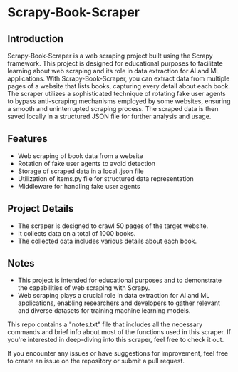 # Scrapy-Book-Scraper

## Introduction
Scrapy-Book-Scraper is a web scraping project built using the Scrapy framework. This project is designed for educational purposes to facilitate learning about web scraping and its role in data extraction for AI and ML applications. With Scrapy-Book-Scraper, you can extract data from multiple pages of a website that lists books, capturing every detail about each book. The scraper utilizes a sophisticated technique of rotating fake user agents to bypass anti-scraping mechanisms employed by some websites, ensuring a smooth and uninterrupted scraping process. The scraped data is then saved locally in a structured JSON file for further analysis and usage.

## Features
- Web scraping of book data from a website
- Rotation of fake user agents to avoid detection
- Storage of scraped data in a local .json file
- Utilization of items.py file for structured data representation
- Middleware for handling fake user agents

## Project Details
- The scraper is designed to crawl 50 pages of the target website.
- It collects data on a total of 1000 books.
- The collected data includes various details about each book.

## Notes
- This project is intended for educational purposes and to demonstrate the capabilities of web scraping with Scrapy.
- Web scraping plays a crucial role in data extraction for AI and ML applications, enabling researchers and developers to gather relevant and diverse datasets for training machine learning models.

This repo contains a "notes.txt" file that includes all the necessary commands and brief info about most of the functions used in this scraper. If you're interested in deep-diving into this scraper, feel free to check it out.

If you encounter any issues or have suggestions for improvement, feel free to create an issue on the repository or submit a pull request.
